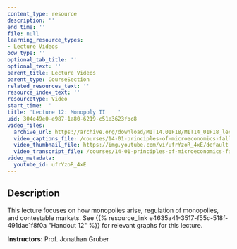 ```yaml
---
content_type: resource
description: ''
end_time: ''
file: null
learning_resource_types:
- Lecture Videos
ocw_type: ''
optional_tab_title: ''
optional_text: ''
parent_title: Lecture Videos
parent_type: CourseSection
related_resources_text: ''
resource_index_text: ''
resourcetype: Video
start_time: ''
title: 'Lecture 12: Monopoly II    '
uid: 304e49e0-e987-1a80-6219-c51e3623fbc8
video_files:
  archive_url: https://archive.org/download/MIT14.01F18/MIT14_01F18_lec12_300k.mp4
  video_captions_file: /courses/14-01-principles-of-microeconomics-fall-2018/1ba1bb8f9e86520aafbce4c3a265fc84_ufrYzoR_4xE.vtt
  video_thumbnail_file: https://img.youtube.com/vi/ufrYzoR_4xE/default.jpg
  video_transcript_file: /courses/14-01-principles-of-microeconomics-fall-2018/ab1f8336a41c95b673989e1740d487c3_ufrYzoR_4xE.pdf
video_metadata:
  youtube_id: ufrYzoR_4xE
---
```


Description
-----------

This lecture focuses on how monopolies arise, regulation of monopolies, and contestable markets. See {{% resource_link e4635a41-3517-f55c-518f-491dae1f8f0a "Handout 12" %}} for relevant graphs for this lecture. 

**Instructors:** Prof. Jonathan Gruber

